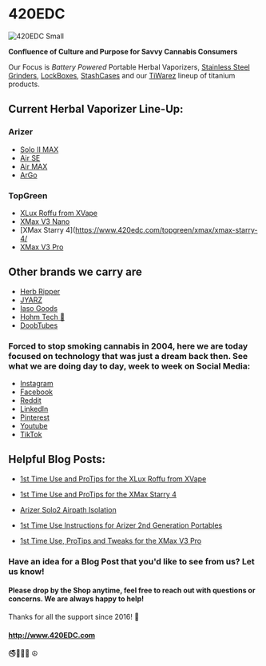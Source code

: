 # 420EDC

![420EDC Small](https://user-images.githubusercontent.com/106893063/172057141-c5c5eb7a-abfd-42fc-aa4c-d714c6a60ee5.png)

**Confluence of Culture and Purpose for Savvy Cannabis Consumers** 

Our Focus is _Battery Powered_ Portable Herbal Vaporizers, [Stainless Steel Grinders](https://www.420edc.com/grinders/), [LockBoxes](https://www.420edc.com/storage-solutions/lockbox/), [StashCases](https://www.420edc.com/storage-solutions/stashcase/) and our [TiWarez](https://www.420edc.com/tiwarez/) lineup of titanium products.  

## Current Herbal Vaporizer Line-Up:

### Arizer 

- [Solo II MAX](https://www.420edc.com/solo-ii-max/)
- [Air SE](https://www.420edc.com/arizer/air-se/)
- [Air MAX](https://www.420edc.com/arizer/air-max/)
- [ArGo](https://www.420edc.com/arizer/argo/)

### TopGreen

- [XLux Roffu from XVape](https://www.420edc.com/search.php?search_query=Roffu&section=product)
- [XMax V3 Nano](https://www.420edc.com/topgreen/xmax/xmax-v3-nano/)
- [XMax Starry 4](https://www.420edc.com/topgreen/xmax/xmax-starry-4/
- [XMax V3 Pro](https://www.420edc.com/xmax/)
  

## Other brands we carry are 
- [Herb Ripper](https://www.420edc.com/grinders/herb-ripper/)
- [JYARZ](https://www.420edc.com/storage-solutions/jyarz/)
- [Iaso Goods](https://www.420edc.com/iaso-goods/)
- [Hohm Tech 🔋](https://www.420edc.com/hohm-tech/)
- [DoobTubes](https://www.420edc.com/storage-solutions/doob-tubes/)
  

### Forced to stop smoking cannabis in 2004, here we are today focused on technology that was just a dream back then. See what we are doing day to day, week to week on Social Media:

- [Instagram](https://www.instagram.com/420EDC/)
- [Facebook](https://www.facebook.com/420edc/)
- [Reddit](https://www.reddit.com/r/420EDC/)
- [LinkedIn](http://www.linkedin.com/company/420edc)
- [Pinterest](https://www.pinterest.com/420edc/)
- [Youtube](https://www.youtube.com/channel/UCOvhSWkxw90zQ9PVh1ztVJw)
- [TikTok](https://www.tiktok.com/@420edc)

## Helpful Blog Posts:

- [1st Time Use and ProTips for the XLux Roffu from XVape](https://www.420edc.com/blog/1st-time-use-and-protips-for-the-xlux-roffu-from-xvape/)

- [1st Time Use and ProTips for the XMax Starry 4](https://www.420edc.com/blog/1st-time-use-and-protips-for-the-xmax-starry-4/)
  
- [Arizer Solo2 Airpath Isolation](https://www.420edc.com/blog/arizer-solo2-airpath-isolation/)

- [1st Time Use Instructions for Arizer 2nd Generation Portables](https://www.420edc.com/blog/1st-time-use-instructions-for-arizer-2nd-generation-portables/)

- [1st Time Use, ProTips and Tweaks for the XMax V3 Pro](https://www.420edc.com/blog/1st-time-use-protips-and-tweaks-for-the-xmax-v3-pro/)

### Have an idea for a Blog Post that you'd like to see from us?  Let us know!  
#### Please drop by the Shop anytime, feel free to reach out with questions or concerns.  We are always happy to help!  

Thanks for all the support since 2016!  🙏

#### http://www.420EDC.com

🚭🌲🌳🌴
☮️
